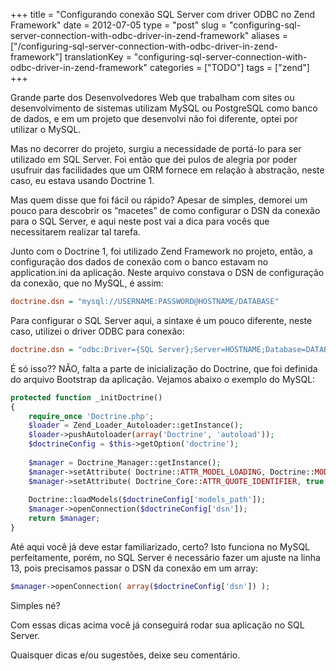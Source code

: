 +++
title = "Configurando conexão SQL Server com driver ODBC no Zend Framework"
date = 2012-07-05
type = "post"
slug = "configuring-sql-server-connection-with-odbc-driver-in-zend-framework"
aliases = ["/configuring-sql-server-connection-with-odbc-driver-in-zend-framework"]
translationKey = "configuring-sql-server-connection-with-odbc-driver-in-zend-framework"
categories = ["TODO"]
tags = ["zend"]
+++

Grande parte dos Desenvolvedores Web que trabalham com sites ou desenvolvimento de sistemas utilizam MySQL ou PostgreSQL como banco de dados, e em um projeto que desenvolvi não foi diferente, optei por utilizar o MySQL.

Mas no decorrer do projeto, surgiu a necessidade de portá-lo para ser utilizado em SQL Server. Foi então que dei pulos de alegria por poder usufruir das facilidades que um ORM fornece em relação à abstração, neste caso, eu estava usando Doctrine 1.

Mas quem disse que foi fácil ou rápido? Apesar de simples, demorei um pouco para descobrir os “macetes” de como configurar o DSN da conexão para o SQL Server, e aqui neste post vai a dica para vocês que necessitarem realizar tal tarefa.

Junto com o Doctrine 1, foi utilizado Zend Framework no projeto, então, a configuração dos dados de conexão com o banco estavam no application.ini da aplicação. Neste arquivo constava o DSN de configuração da conexão, que no MySQL, é assim:

```ini
doctrine.dsn = "mysql://USERNAME:PASSWORD@HOSTNAME/DATABASE"
```

Para configurar o SQL Server aqui, a sintaxe é um pouco diferente, neste caso, utilizei o driver ODBC para conexão:

```ini
doctrine.dsn = "odbc:Driver={SQL Server};Server=HOSTNAME;Database=DATABASE;Uid=USERNAME;Pwd=PASSWORD"
```

É só isso?? NÃO, falta a parte de inicialização do Doctrine, que foi definida do arquivo Bootstrap da aplicação. Vejamos abaixo o exemplo do MySQL:

```php
protected function _initDoctrine()
{
    require_once 'Doctrine.php';
    $loader = Zend_Loader_Autoloader::getInstance();
    $loader->pushAutoloader(array('Doctrine', 'autoload'));
    $doctrineConfig = $this->getOption('doctrine');
 
    $manager = Doctrine_Manager::getInstance();
    $manager->setAttribute( Doctrine::ATTR_MODEL_LOADING, Doctrine::MODEL_LOADING_CONSERVATIVE);
    $manager->setAttribute( Doctrine_Core::ATTR_QUOTE_IDENTIFIER, true );
                 
    Doctrine::loadModels($doctrineConfig['models_path']);
    $manager->openConnection($doctrineConfig['dsn']);
    return $manager;
}
```

Até aqui você já deve estar familiarizado, certo? Isto funciona no MySQL perfeitamente, porém, no SQL Server é necessário fazer um ajuste na linha 13, pois precisamos passar o DSN da conexão em um array:

```php
$manager->openConnection( array($doctrineConfig['dsn']) );
```

Simples né?

Com essas dicas acima você já conseguirá rodar sua aplicação no SQL Server.

Quaisquer dicas e/ou sugestões, deixe seu comentário.
